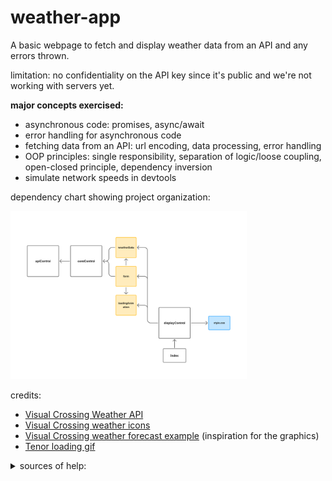 # weather-app

A basic webpage to fetch and display weather data from an API and any errors thrown. 

limitation: no confidentiality on the API key since it's public and we're not working with servers yet. 

<strong>major concepts exercised:</strong> 
- asynchronous code: promises, async/await
- error handling for asynchronous code
- fetching data from an API: url encoding, data processing, error handling
- OOP principles: single responsibility, separation of logic/loose coupling, open-closed principle, dependency inversion
- simulate network speeds in devtools

dependency chart showing project organization: 

<img src="./diagram.png" alt="diagram of modules and dependencies" style="width: 75%;"></img>

credits:
- [Visual Crossing Weather API](https://www.visualcrossing.com/weather-api/)
- [Visual Crossing weather icons](https://github.com/visualcrossing/WeatherIcons/tree/main)
- [Visual Crossing weather forecast example](https://www.visualcrossing.com/weather-forecast/united%20states/us/) (inspiration for the graphics)
- [Tenor loading gif](https://media1.tenor.com/m/WX_LDjYUrMsAAAAC/loading.gif)

<details>
  <summary>sources of help:</summary>
    <ul>
      <li>api HTTP response codes: https://www.visualcrossing.com/resources/documentation/weather-api/timeline-weather-api/#brxe-buhgdv</li>
      <li>encode url: https://stackoverflow.com/questions/332872/encode-url-in-javascript</li>
      <li>encodeURIComponent vs encodeURL: https://developer.mozilla.org/en-US/docs/Web/JavaScript/Reference/Global_Objects/encodeURIComponent#description</li>
      <li>MDN: Reponse object: https://developer.mozilla.org/en-US/docs/Web/API/Response</li>
      <li>getting data from a ReadableStream: https://stackoverflow.com/questions/40385133/retrieve-data-from-a-readablestream-object</li>
      <li>streaming data from a ReadableStream (unused): https://developer.mozilla.org/en-US/docs/Web/API/Fetch_API/Using_Fetch#streaming_the_response_body</li>
      <li>new lines in .textContent: https://stackoverflow.com/questions/9980416/how-can-i-insert-new-line-carriage-returns-into-an-element-textcontent</li>
  </ul>
</details>